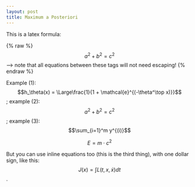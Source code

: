 ```yaml
---
layout: post
title: Maximum a Posteriori
---
```


This is a latex formula:

{% raw %}
  $$a^2 + b^2 = c^2$$ --> note that all equations between these tags will not need escaping! 
{% endraw %}

Example (1): $$h_\theta(x) = \Large\frac{1}{1 + \mathcal{e}^{(-\theta^\top x)}}$$ ; example (2): $$a^2 + b^2 = c^2$$ ; example (3): $$\sum_{i=1}^m y^{(i)}$$

$$E = m\cdot c^2 \label{eq:mc2}$$

But you can use inline equations too (this is the third thing), with one dollar sign, like this: $$J(x) = \int{L(t, x, \dot{x}) dt}$$.
